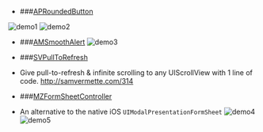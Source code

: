 * ###[APRoundedButton](https://github.com/elpsk/APRoundedButton)

![demo1](https://github.com/elpsk/APRoundedButton/blob/master/ss-b.png)
![demo2](https://github.com/elpsk/APRoundedButton/blob/master/ss-d.png)

* ###[AMSmoothAlert](https://github.com/mtonio91/AMSmoothAlert)
![demo3](https://raw.githubusercontent.com/mtonio91/AMSmoothAlert/master/screenCapture.gif)

* ###[SVPullToRefresh](https://github.com/samvermette/SVPullToRefresh)
* Give pull-to-refresh & infinite scrolling to any UIScrollView with 1 line of code. 
<http://samvermette.com/314>
![]()

* ###[MZFormSheetController](https://github.com/m1entus/MZFormSheetController)
* An alternative to the native iOS `UIModalPresentationFormSheet`
![demo4](https://raw.githubusercontent.com/m1entus/MZFormSheetController/master/Screens/animation1.gif)
![demo5](https://raw.github.com/m1entus/MZFormSheetController/master/Screens/animation.gif)